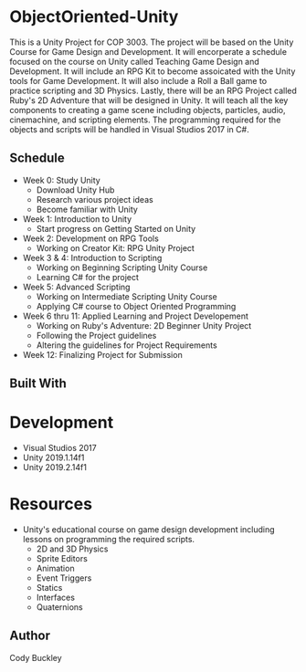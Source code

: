 # ObjectOriented-Unity

This is a Unity Project for COP 3003. The project will be based on the Unity Course for Game Design and Development. It will encorperate a schedule focused on the course on Unity called Teaching Game Design and Development. It will include an RPG Kit to become assoicated with the Unity tools for Game Development. It will also include a Roll a Ball game to practice scripting and 3D Physics. Lastly, there will be an RPG Project called Ruby's 2D Adventure that will be designed in Unity. It will teach all the key components to creating a game scene including objects, particles, audio, cinemachine, and scripting elements. The programming required for the objects and scripts will be handled in Visual Studios 2017 in C#.

## Schedule

- Week 0: Study Unity
  - Download Unity Hub
  - Research various project ideas
  - Become familiar with Unity
- Week 1: Introduction to Unity
  - Start progress on Getting Started on Unity
- Week 2: Development on RPG Tools
  - Working on Creator Kit: RPG Unity Project
- Week 3 & 4: Introduction to Scripting
  - Working on Beginning Scripting Unity Course
  - Learning C# for the project
- Week 5: Advanced Scripting 
  - Working on Intermediate Scripting Unity Course
  - Applying C# course to Object Oriented Programming
- Week 6 thru 11: Applied Learning and Project Developement
  - Working on Ruby's Adventure: 2D Beginner Unity Project
  - Following the Project guidelines
  - Altering the guidelines for Project Requirements
- Week 12: Finalizing Project for Submission

## Built With

# Development
- Visual Studios 2017
- Unity 2019.1.14f1 
- Unity 2019.2.14f1 
# Resources
- Unity's educational course on game design development including lessons on programming the required scripts.
  - 2D and 3D Physics
  - Sprite Editors
  - Animation
  - Event Triggers
  - Statics
  - Interfaces
  - Quaternions
  
## Author

Cody Buckley
